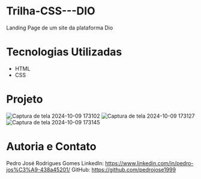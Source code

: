 # Trilha-CSS---DIO
Landing Page de um site da plataforma Dio

# Tecnologias Utilizadas
- HTML
- CSS
  
# Projeto
![Captura de tela 2024-10-09 173102](https://github.com/user-attachments/assets/dfc56e9c-1e9c-4cd4-bfda-dec9fadabdd5)
![Captura de tela 2024-10-09 173127](https://github.com/user-attachments/assets/e0813908-36da-4874-8c2b-150a849e215b)
![Captura de tela 2024-10-09 173145](https://github.com/user-attachments/assets/39d0c0d9-bbac-4c84-83c2-6957aa87e0f4)

# Autoria e Contato
Pedro José Rodrigues Gomes
Linkedln: https://www.linkedin.com/in/pedro-jos%C3%A9-438a45201/
GitHub: https://github.com/pedrojose1999
